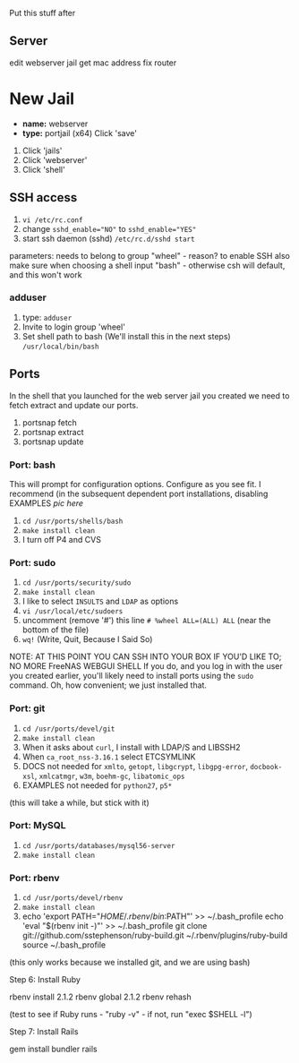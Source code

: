 Put this stuff after

## Server
edit webserver jail get mac address fix router

# New Jail
* **name:** webserver
* **type:** portjail (x64)
Click 'save'


1. Click 'jails'
1. Click 'webserver'
1. Click 'shell'

## SSH access

1. `vi /etc/rc.conf`
2. change `sshd_enable="NO"` to `sshd_enable="YES"`
3. start ssh daemon (sshd) `/etc/rc.d/sshd start`

parameters: needs to belong to group "wheel" - reason? to enable SSH
also make sure when choosing a shell input "bash" - otherwise csh will default, and this won't work

### adduser
1. type: `adduser`
2. Invite to login group 'wheel'
3. Set shell path to bash (We'll install this in the next steps) `/usr/local/bin/bash`


## Ports
In the shell that you launched for the web server jail you created we need to fetch extract and update our ports.

1. portsnap fetch
1. portsnap extract
1. portsnap update

### Port: bash
This will prompt for configuration options. Configure as you see fit. I recommend (in the subsequent dependent port installations, disabling EXAMPLES *pic here*

1. `cd /usr/ports/shells/bash`
2. `make install clean`
3. I turn off P4 and CVS
### Port: sudo

1. `cd /usr/ports/security/sudo`
2. `make install clean`
3. I like to select `INSULTS` and `LDAP` as options
4. `vi /usr/local/etc/sudoers`
5. uncomment (remove '#') this line `# %wheel ALL=(ALL) ALL` (near the bottom of the file)
6. `wq!` (Write, Quit, Because I Said So)


NOTE: AT THIS POINT YOU CAN SSH INTO YOUR BOX IF YOU'D LIKE TO; NO MORE FreeNAS WEBGUI SHELL
If you do, and you log in with the user you created earlier, you'll likely need to install ports using the `sudo` command. Oh, how convenient; we just installed that.

### Port: git

1. `cd /usr/ports/devel/git`
2. `make install clean`
3. When it asks about `curl`, I install with LDAP/S and LIBSSH2
4. When `ca_root_nss-3.16.1` select ETCSYMLINK
5. DOCS not needed for `xmlto`, `getopt`, `libgcrypt`, `libgpg-error`, `docbook-xsl`, `xmlcatmgr`, `w3m`, `boehm-gc`, `libatomic_ops`
6. EXAMPLES not needed for `python27`, `p5*`

(this will take a while, but stick with it)


### Port: MySQL

1. `cd /usr/ports/databases/mysql56-server`
2. `make install clean`


### Port: rbenv

1. `cd /usr/ports/devel/rbenv`
2. `make install clean`
3. echo 'export PATH="$HOME/.rbenv/bin:$PATH"' >> ~/.bash_profile
echo 'eval "$(rbenv init -)"' >> ~/.bash_profile
git clone git://github.com/sstephenson/ruby-build.git ~/.rbenv/plugins/ruby-build
source ~/.bash_profile

(this only works because we installed git, and we are using bash)

Step 6: Install Ruby

rbenv install 2.1.2
rbenv global 2.1.2
rbenv rehash

(test to see if Ruby runs - "ruby -v" - if not, run "exec $SHELL -l")

Step 7: Install Rails

gem install bundler rails

